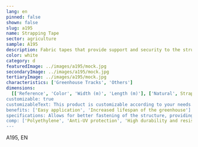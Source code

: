 ```yaml
---
lang: en
pinned: false
shown: false
slug: a195
name: Strapping Tape
sector: agriculture
sample: A195
description: Fabric tapes that provide support and security to the structure and plastic covers of greenhouses.
color: white
category: d
featuredImage: ../images/a195/mock.jpg
secondaryImage: ../images/a195/mock.jpg
tertiaryImage: ../images/a195/mock.jpg
characteristics: ['Greenhouse Tracks', 'Others']
dimensions:
  [['Reference', 'Color', 'Width (m)', 'Length (m)'], ['Natural', Strapping Tape', '0.1', '200']]
customizable: true
customizableText: This product is customizable according to your needs. Contact us for more information.
benefits: ['Easy application', 'Increased lifespan of the greenhouse']
specifications: Allows for better fastening of the structure, providing greater stability to the plastic covers.
comp: ['Polyethylene', 'Anti-UV protection', 'High durability and resistance']
---
```


A195, EN

